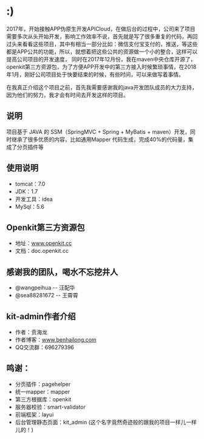 # :)

2017年，开始接触APP伪原生开发APICloud，在做后台的过程中，公司来了项目需要多次从头开始开发，影响工作效率不说，首先就是写了很多重复的代码，再回过头来看看这些项目，其中有相当一部分比如：微信支付宝支付的，推送，等这些都是APP公共的功能，所以，就想着把这些公共的资源做一个小的整合，这样可以提高公司项目的开发速度，
同时在2017年12月份，我在maven中央仓库开源了，openkit第三方资源包，为了方便APP开发中的第三方接入时候繁琐事情，在2018年1月，刚好公司项目处于快要结束的时候，有些时间，可以来做写着事情。  

在我真正介绍这个项目之前，首先我需要感谢我的java开发团队成员的大力支持，因为他们的努力，我才会有时间去开发这样的项目。

## 说明
项目基于 JAVA 的 SSM（SpringMVC + Spring + MyBatis + maven）开发，同时继承了很多优质的内容，比如通用Mapper
代码生成，完成40%的代码量，集成了分页插件等 

## 使用说明
- tomcat：7.0
- JDK：1.7
- 开发工具：idea
- MySql：5.6

## Openkit第三方资源包
- 地址：www.openkit.cc
- 文档：doc.openkit.cc

## 感谢我的团队，喝水不忘挖井人
- @wangpeihua -- 汪配华
- @sea88281672 -- 王霄霄

## kit-admin作者介绍

- 作者：贲海龙    
- 作者博客：www.benhailong.com
- QQ交流群：696279396

## 鸣谢：
- 分页插件：pagehelper
- 统一mapper：mapper
- 第三方根据库：openkit
- 服务器校验：smart-validator
- 前端框架：layui
- 后台管理静态页面：kit_admin    (这个名字竟然奇迹般的跟我的项目一样儿一样儿的！)

